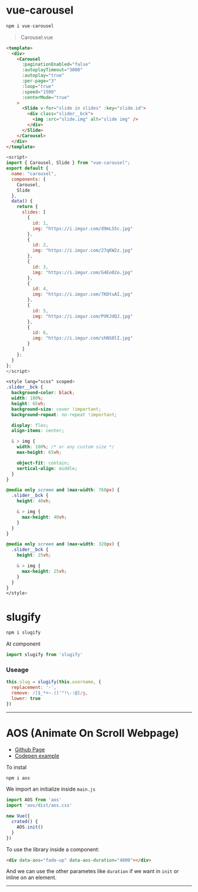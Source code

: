 # vue-carousel

```js
npm i vue-carousel
```

> Carousel.vue

```html
<template>
  <div>
    <Carousel
      :paginationEnabled="false"
      :autoplayTimeout="3000"
      :autoplay="true"
      :per-page="3"
      :loop="true"
      :speed="1500"
      :centerMode="true"
    >
      <Slide v-for="slide in slides" :key="slide.id">
        <div class="slider__bck">
          <img :src="slide.img" alt="slide img" />
        </div>
      </Slide>
    </Carousel>
  </div>
</template>
```

```js
<script>
import { Carousel, Slide } from "vue-carousel";
export default {
  name: "carousel",
  components: {
    Carousel,
    Slide
  },
  data() {
    return {
      slides: [
        {
          id: 1,
          img: "https://i.imgur.com/d9mLSSc.jpg"
        },
        {
          id: 2,
          img: "https://i.imgur.com/27qKW2z.jpg"
        },
        {
          id: 3,
          img: "https://i.imgur.com/G4Eo02o.jpg"
        },
        {
          id: 4,
          img: "https://i.imgur.com/7KDtuAI.jpg"
        },
        {
          id: 5,
          img: "https://i.imgur.com/PVKJdQJ.jpg"
        },
        {
          id: 6,
          img: "https://i.imgur.com/shNS0lI.jpg"
        }
      ]
    };
  }
};
</script>
```

```css
<style lang="scss" scoped>
.slider__bck {
  background-color: black;
  width: 100%;
  height: 65vh;
  background-size: cover !important;
  background-repeat: no-repeat !important;

  display: flex;
  align-items: center;

  & > img {
    width: 100%; /* or any custom size */
    max-height: 65vh;

    object-fit: contain;
    vertical-align: middle;
  }
}

@media only screen and (max-width: 768px) {
  .slider__bck {
    height: 40vh;

    & > img {
      max-height: 40vh;
    }
  }
}

@media only screen and (max-width: 320px) {
  .slider__bck {
    height: 25vh;

    & > img {
      max-height: 25vh;
    }
  }
}
</style>
```

# slugify

```js
npm i slugify
```

At component

```js
import slugify from 'slugify'
```

### Useage

```js
this.slug = slugify(this.username, {
  replacement: '-',
  remove: /[$_*+~.()'"!\-:@]/g,
  lower: true
})
```

---

# AOS (Animate On Scroll Webpage)

- [Github Page](https://github.com/michalsnik/aos)
- [Codepen example ](https://codepen.io/elenakout/pen/zYOzLaz)

To instal

```js
npm i aos
```

We import an initialize inside `main.js`

```js
import AOS from 'aos'
import 'aos/dist/aos.css'

new Vue({
  crated() {
    AOS.init()
  }
})
```

To use the library inside a component:

```html
<div data-aos="fade-up" data-aos-duration="4000"></div>
```

And we can use the other parametes like `duration` if we want in `init` or inline on an element.

---
